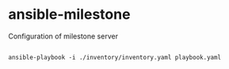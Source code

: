 # ansible-milestone
Configuration of milestone server

```shell 

ansible-playbook -i ./inventory/inventory.yaml playbook.yaml

```